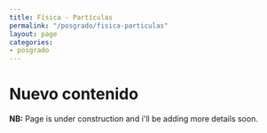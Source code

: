 ```yaml
---
title: Física - Partículas
permalink: "/posgrado/fisica-particulas"
layout: page
categories:
- posgrado
---
```

# Nuevo contenido

<strong>NB:</strong> Page is under construction and i'll be adding more details soon.
